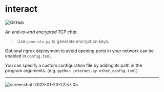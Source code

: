 # interact

![GitHub](https://img.shields.io/github/license/jibstack64/interact) 

*An end-to-end encrypted TCP chat.*

> Use `generate.py` to generate encryption keys.

Optional ngrok deployment to avoid opening ports in your network can be enabled in `config.toml`.

You can specify a custom configuration file by adding its path in the program arguments. (e.g. `python interact.py other_config.toml`)

---

![screenshot-2023-01-23-22:57:05](https://user-images.githubusercontent.com/107510599/214236424-6b81a4ab-19c6-42c2-97e1-b5491323b947.png)
